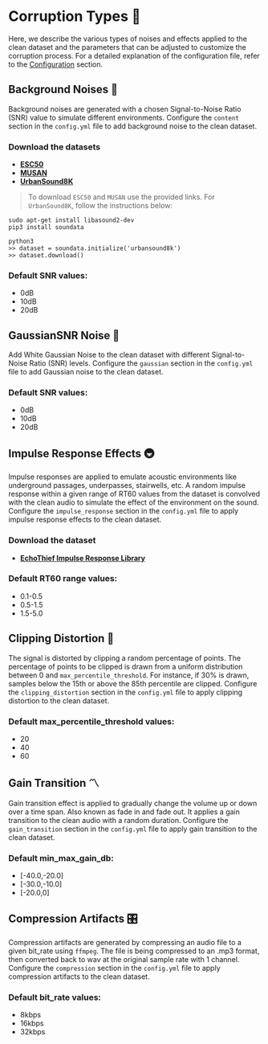 # Corruption Types 🦾

Here, we describe the various types of noises and effects applied to the clean dataset and the parameters that can be adjusted to customize the corruption process.
For a detailed explanation of the configuration file, refer to the [Configuration](configuration.md) section.


## Background Noises 🚦

Background noises are generated with a chosen Signal-to-Noise Ratio (SNR) value to simulate different environments.
Configure the `content` section in the `config.yml` file to add background noise to the clean dataset.

### Download the datasets

- [**ESC50**](https://github.com/karoldvl/ESC-50/archive/master.zip)
- [**MUSAN**](https://www.openslr.org/resources/17/musan.tar.gz)
- [**UrbanSound8K** ](https://github.com/soundata/soundata#quick-example)

> To download `ESC50` and `MUSAN` use the provided links. For `UrbanSound8K`, follow the instructions below:

```
sudo apt-get install libasound2-dev
pip3 install soundata
```

```
python3
>> dataset = soundata.initialize('urbansound8k')
>> dataset.download()
```

### Default SNR values:
- 0dB
- 10dB
- 20dB

## GaussianSNR Noise 💨

Add White Gaussian Noise to the clean dataset with different Signal-to-Noise Ratio (SNR) levels.
Configure the `gaussian` section in the `config.yml` file to add Gaussian noise to the clean dataset.

### Default SNR values:
- 0dB
- 10dB
- 20dB

## Impulse Response Effects 🚇

Impulse responses are applied to emulate acoustic environments like underground passages, underpasses, stairwells, etc.
A random impulse response within a given range of RT60 values from the dataset is convolved with the clean audio to simulate the effect of the environment on the sound.
Configure the `impulse_response` section in the `config.yml` file to apply impulse response effects to the clean dataset.

### Download the dataset
- [**EchoThief Impulse Response Library**](http://www.echothief.com/wp-content/uploads/2016/06/EchoThiefImpulseResponseLibrary.zip)

### Default RT60 range values:
- 0.1-0.5
- 0.5-1.5
- 1.5-5.0

## Clipping Distortion 📶

The signal is distorted by clipping a random percentage of points. The percentage of points to be clipped is drawn from a uniform distribution between 0 and `max_percentile_threshold`. For instance, if 30% is drawn, samples below the 15th or above the 85th percentile are clipped.
Configure the `clipping_distortion` section in the `config.yml` file to apply clipping distortion to the clean dataset.

### Default max_percentile_threshold values:
- 20
- 40
- 60


## Gain Transition 〽️

Gain transition effect is applied to gradually change the volume up or down over a time span. Also known as fade in and fade out.
It applies a gain transition to the clean audio with a random duration.
Configure the `gain_transition` section in the `config.yml` file to apply gain transition to the clean dataset.


### Default min_max_gain_db:
- [-40.0,-20.0]
- [-30.0,-10.0]
- [-20.0,0]


## Compression Artifacts 🎛️

Compression artifacts are generated by compressing an audio file to a given bit_rate using `ffmpeg`.
The file is being compressed to an .mp3 format, then converted back to wav at the original sample rate with 1 channel.
Configure the `compression` section in the `config.yml` file to apply compression artifacts to the clean dataset.
    

### Default bit_rate values:
- 8kbps
- 16kbps
- 32kbps
